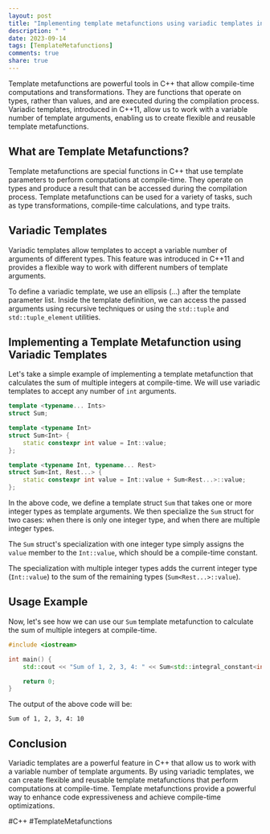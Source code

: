 ```yaml
---
layout: post
title: "Implementing template metafunctions using variadic templates in C++"
description: " "
date: 2023-09-14
tags: [TemplateMetafunctions]
comments: true
share: true
---
```


Template metafunctions are powerful tools in C++ that allow compile-time computations and transformations. They are functions that operate on types, rather than values, and are executed during the compilation process. Variadic templates, introduced in C++11, allow us to work with a variable number of template arguments, enabling us to create flexible and reusable template metafunctions.

## What are Template Metafunctions?

Template metafunctions are special functions in C++ that use template parameters to perform computations at compile-time. They operate on types and produce a result that can be accessed during the compilation process. Template metafunctions can be used for a variety of tasks, such as type transformations, compile-time calculations, and type traits.

## Variadic Templates

Variadic templates allow templates to accept a variable number of arguments of different types. This feature was introduced in C++11 and provides a flexible way to work with different numbers of template arguments.

To define a variadic template, we use an ellipsis (...) after the template parameter list. Inside the template definition, we can access the passed arguments using recursive techniques or using the `std::tuple` and `std::tuple_element` utilities.

## Implementing a Template Metafunction using Variadic Templates

Let's take a simple example of implementing a template metafunction that calculates the sum of multiple integers at compile-time. We will use variadic templates to accept any number of `int` arguments.

```cpp
template <typename... Ints>
struct Sum;

template <typename Int>
struct Sum<Int> {
    static constexpr int value = Int::value;
};

template <typename Int, typename... Rest>
struct Sum<Int, Rest...> {
    static constexpr int value = Int::value + Sum<Rest...>::value;
};
```

In the above code, we define a template struct `Sum` that takes one or more integer types as template arguments. We then specialize the `Sum` struct for two cases: when there is only one integer type, and when there are multiple integer types.

The `Sum` struct's specialization with one integer type simply assigns the `value` member to the `Int::value`, which should be a compile-time constant.

The specialization with multiple integer types adds the current integer type (`Int::value`) to the sum of the remaining types (`Sum<Rest...>::value`).

## Usage Example

Now, let's see how we can use our `Sum` template metafunction to calculate the sum of multiple integers at compile-time.

```cpp
#include <iostream>

int main() {
    std::cout << "Sum of 1, 2, 3, 4: " << Sum<std::integral_constant<int, 1>, std::integral_constant<int, 2>, std::integral_constant<int, 3>, std::integral_constant<int, 4>>::value << std::endl;

    return 0;
}
```

The output of the above code will be:

```
Sum of 1, 2, 3, 4: 10
```

## Conclusion

Variadic templates are a powerful feature in C++ that allow us to work with a variable number of template arguments. By using variadic templates, we can create flexible and reusable template metafunctions that perform computations at compile-time. Template metafunctions provide a powerful way to enhance code expressiveness and achieve compile-time optimizations.

\#C++ #TemplateMetafunctions